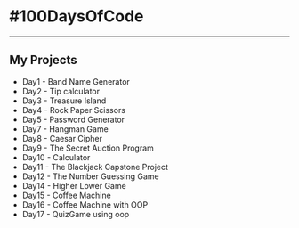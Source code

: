 # #100DaysOfCode 
***

My Projects
---
* Day1  - Band Name Generator
* Day2  - Tip calculator
* Day3  - Treasure Island
* Day4  - Rock Paper Scissors
* Day5  - Password Generator 
* Day7  - Hangman Game
* Day8  - Caesar Cipher
* Day9  - The Secret Auction Program
* Day10 - Calculator
* Day11 - The Blackjack Capstone Project
* Day12 - The Number Guessing Game
* Day14 - Higher Lower Game
* Day15 - Coffee Machine
* Day16 - Coffee Machine with OOP
* Day17 - QuizGame using oop